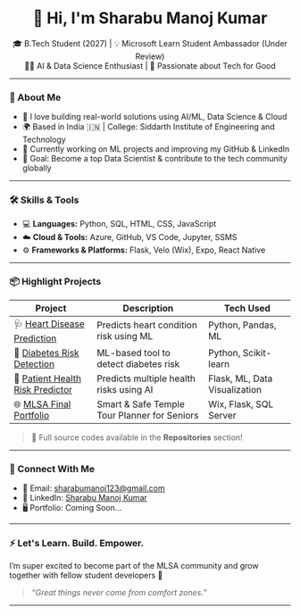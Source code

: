<h1 align="center">👋 Hi, I'm Sharabu Manoj Kumar</h1>

<p align="center">
  🎓 B.Tech Student (2027) | 💡 Microsoft Learn Student Ambassador (Under Review) <br>
  👨‍💻 AI & Data Science Enthusiast | 💙 Passionate about Tech for Good
</p>

---

### 🚀 About Me

- 🧠 I love building real-world solutions using AI/ML, Data Science & Cloud
- 🌍 Based in India 🇮🇳 | College: Siddarth Institute of Engineering and Technology
- 🌱 Currently working on ML projects and improving my GitHub & LinkedIn
- 🎯 Goal: Become a top Data Scientist & contribute to the tech community globally

---

### 🛠️ Skills & Tools

- 💻 **Languages:** Python, SQL, HTML, CSS, JavaScript
- ☁️ **Cloud & Tools:** Azure, GitHub, VS Code, Jupyter, SSMS
- ⚙️ **Frameworks & Platforms:** Flask, Velo (Wix), Expo, React Native

---

### 📦 Highlight Projects

| Project | Description | Tech Used |
|--------|-------------|-----------|
| 🩺 [Heart Disease Prediction](#) | Predicts heart condition risk using ML | Python, Pandas, ML |
| 🧪 [Diabetes Risk Detection](#) | ML-based tool to detect diabetes risk | Python, Scikit-learn |
| 🧬 [Patient Health Risk Predictor](#) | Predicts multiple health risks using AI | Flask, ML, Data Visualization |
| 🌐 [MLSA Final Portfolio](#) | Smart & Safe Temple Tour Planner for Seniors | Wix, Flask, SQL Server |

> 📌 Full source codes available in the **Repositories** section!

---

### 🔗 Connect With Me

- 📧 Email: [sharabumanoj123@gmail.com](mailto:sharabumanoj123@gmail.com)
- 💼 LinkedIn: [Sharabu Manoj Kumar](https://www.linkedin.com/in/Sharabumanojkumar)
- 🖥️ Portfolio: Coming Soon...

---

### ⚡ Let's Learn. Build. Empower.
I’m super excited to become part of the MLSA community and grow together with fellow student developers 💪

> *“Great things never come from comfort zones.”*

---

